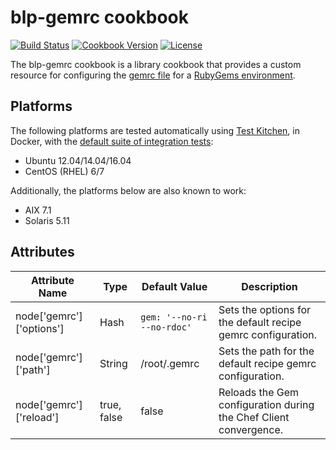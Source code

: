 # blp-gemrc cookbook

[![Build Status](https://img.shields.io/travis/bloomberg-cookbooks/gemrc.svg)](https://travis-ci.org/bloomberg-cookbooks/gemrc)
[![Cookbook Version](https://img.shields.io/cookbook/v/blp-gemrc.svg)](https://supermarket.chef.io/cookbooks/blp-gemrc)
[![License](https://img.shields.io/github/license/bloomberg-cookbooks/gemrc.svg?maxAge=2592000)](http://www.apache.org/licenses/LICENSE-2.0)

The blp-gemrc cookbook is a library cookbook that provides a custom
resource for configuring the [gemrc file][0] for
a [RubyGems environment][1].

## Platforms

The following platforms are tested automatically
using [Test Kitchen][0], in Docker, with
the [default suite of integration tests][2]:

- Ubuntu 12.04/14.04/16.04
- CentOS (RHEL) 6/7

Additionally, the platforms below are also known to work:

- AIX 7.1
- Solaris 5.11

## Attributes

| Attribute Name | Type | Default Value | Description |
| -------------- | ---- | ------------- | ----------- |
| node['gemrc']['options'] | Hash | `gem: '--no-ri --no-rdoc'` | Sets the options for the default recipe gemrc configuration. |
| node['gemrc']['path'] | String | /root/.gemrc | Sets the path for the default recipe gemrc configuration. |
| node['gemrc']['reload'] | true, false | false | Reloads the Gem configuration during the Chef Client convergence. |

[0]: https://docs.ruby-lang.org/en/2.1.0/Gem/ConfigFile.html
[1]: https://rubygems.org/
[2]: https://github.com/bloomberg-cookbooks/gemrc/blob/master/test/integration/default/default_spec.rb
[3]: https://github.com/chef/omnibus
